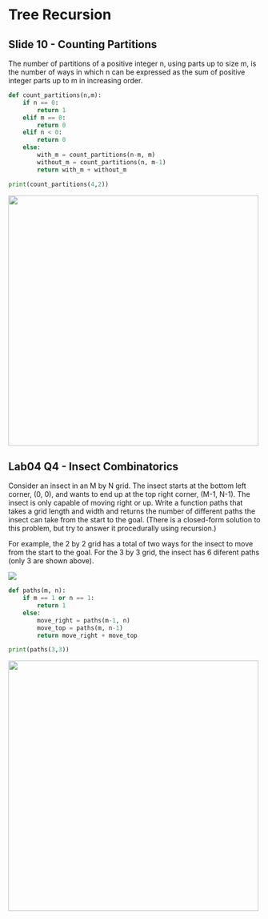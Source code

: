 # Tree Recursion <br>

## Slide 10 - Counting Partitions

The number of partitions of a positive integer n, using parts up to size m, is the number
of ways in which n can be expressed as the sum of positive integer parts up to m in
increasing order. <br>

```python
def count_partitions(n,m):
    if n == 0:
        return 1
    elif m == 0:
        return 0
    elif n < 0:
        return 0
    else:
        with_m = count_partitions(n-m, m)
        without_m = count_partitions(n, m-1)
        return with_m + without_m

print(count_partitions(4,2))
```

<img src="https://lh3.googleusercontent.com/JHT-JwAKI3hkQ7F1X90dYlclzLlGbq1QshAWDF_avSzgMoTgAoM5clHa_PyUpT5BQjWl=s170" width="500">
<br>

## Lab04 Q4 - Insect Combinatorics <br>

Consider an insect in an M by N grid. The insect starts at the bottom left corner, (0, 0), and wants to end up at the top right corner, (M-1, N-1). The insect is only capable of moving right or up. Write a function paths that takes a grid length and width and returns the number of different paths the insect can take from the start to the goal. (There is a closed-form solution to this problem, but try to answer it procedurally using recursion.) <br>

For example, the 2 by 2 grid has a total of two ways for the insect to move from the start to the goal. For the 3 by 3 grid, the insect has 6 diferent paths (only 3 are shown above).

<img src="https://i.stack.imgur.com/6tfVZ.png">
<br>

```python
def paths(m, n):
    if m == 1 or n == 1:
        return 1
    else:
        move_right = paths(m-1, n)
        move_top = paths(m, n-1)
        return move_right + move_top

print(paths(3,3))
```

<img src="https://lh3.googleusercontent.com/DqJoM1NJXSkqUvdKF1baYjKwu8V9zqHfv10nXkKkD5Vg2WRkbpq4XGuKtLzZijg5Rig9IA=s146" width="500">


